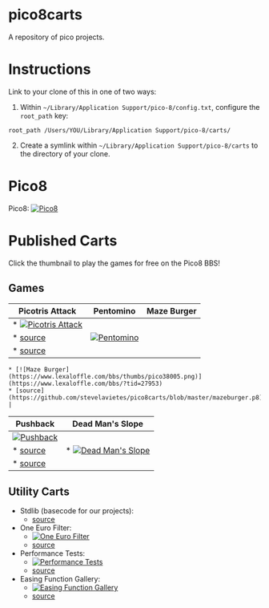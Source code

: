 # pico8carts

A repository of pico projects. 

# Instructions

Link to your clone of this in one of two ways:

1. Within `~/Library/Application Support/pico-8/config.txt`, configure the 
`root_path` key:

```
root_path /Users/YOU/Library/Application Support/pico-8/carts/
```

2. Create a symlink within `~/Library/Application Support/pico-8/carts` to the 
directory of your clone.

# Pico8

Pico8: [![Pico8](https://www.lexaloffle.com/gfx/lexaloffle-pico8.png)](http://www.lexaloffle.com/pico-8.php)

# Published Carts

Click the thumbnail to play the games for free on the Pico8 BBS!

## Games

|Picotris Attack|Pentomino|Maze Burger|
|-----|----|----|
|    * [![Picotris Attack](https://www.lexaloffle.com/bbs/thumbs/pico37969.png)](https://www.lexaloffle.com/bbs/?tid=2925)
    * [source](https://github.com/stevelavietes/pico8carts/blob/master/picotrisattack.p8)| [![Pentomino](https://www.lexaloffle.com/bbs/thumbs/pico37638.png)](https://www.lexaloffle.com/bbs/?tid=28815)
    * [source](https://github.com/stevelavietes/pico8carts/blob/master/pentomino.p8) |
    * [![Maze Burger](https://www.lexaloffle.com/bbs/thumbs/pico38005.png)](https://www.lexaloffle.com/bbs/?tid=27953)
    * [source](https://github.com/stevelavietes/pico8carts/blob/master/mazeburger.p8) |

|Pushback|Dead Man's Slope|
|----|----|
|   [![Pushback](https://www.lexaloffle.com/bbs/thumbs/pico40479.png)](https://www.lexaloffle.com/bbs/?tid=29285)
    * [source](https://github.com/stevelavietes/pico8carts/blob/master/pushback.p8)|* [![Dead Man's Slope](https://www.lexaloffle.com/bbs/thumbs/pico46800.png)](https://www.lexaloffle.com/bbs/?tid=30307)
    * [source](https://github.com/stevelavietes/pico8carts/blob/master/dead_mans_slope.p8)|

## Utility Carts

* Stdlib (basecode for our projects):
    * [source](https://github.com/ssteinbach/pico8carts/blob/master/stdlib.p8)
* One Euro Filter:
    * [![One Euro Filter](https://www.lexaloffle.com/bbs/thumbs/pico42459.png)](https://www.lexaloffle.com/bbs/?tid=29646)
    * [source](https://github.com/stevelavietes/pico8carts/blob/master/one_euro_filter.p8)
* Performance Tests:
    * [![Performance Tests](https://www.lexaloffle.com/bbs/thumbs/pico44897.png)](https://www.lexaloffle.com/bbs/?tid=30032)
    * [source](https://github.com/stevelavietes/pico8carts/blob/master/performance_test_gallery.p8)
* Easing Function Gallery:
    * [![Easing Function Gallery](https://www.lexaloffle.com/bbs/thumbs/pico44294.png)](https://www.lexaloffle.com/bbs/?pid=41657&tid=29488)
    * [source](https://github.com/stevelavietes/pico8carts/blob/master/easing_gallery.p8)

